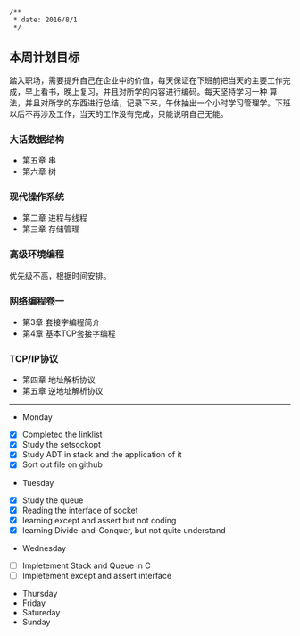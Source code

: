 ```
/**
 * date: 2016/8/1
 */
```
 
## 本周计划目标

踏入职场，需要提升自己在企业中的价值，每天保证在下班前把当天的主要工作完成，早上看书，晚上复习，并且对所学的内容进行编码。每天坚持学习一种
算法，并且对所学的东西进行总结，记录下来，午休抽出一个小时学习管理学。下班以后不再涉及工作，当天的工作没有完成，只能说明自己无能。

### 大话数据结构

+ 第五章 串
+ 第六章 树

### 现代操作系统

 + 第二章 进程与线程
 + 第三章 存储管理

### 高级环境编程

优先级不高，根据时间安排。

### 网络编程卷一

 + 第3章 套接字编程简介
 + 第4章 基本TCP套接字编程

### TCP/IP协议

 + 第四章 地址解析协议
 + 第五章 逆地址解析协议

***

+ Monday

 - [x] Completed the linklist
 - [x] Study the setsockopt
 - [x] Study ADT in stack and the application of it
 - [x] Sort out file on github

+ Tuesday

 - [x] Study the queue
 - [x] Reading the interface of socket
 - [x] learning except and assert but not coding
 - [x] learning Divide-and-Conquer, but not quite understand

+ Wednesday

 - [ ] Impletement Stack and Queue in C
 - [ ] Impletement except and assert interface

+ Thursday
+ Friday
+ Satureday
+ Sunday
